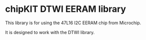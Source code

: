 chipKIT DTWI EERAM library
==========================

This library is for using the 47L16 I2C EERAM chip
from Microchip.

It is designed to work with the DTWI library.
